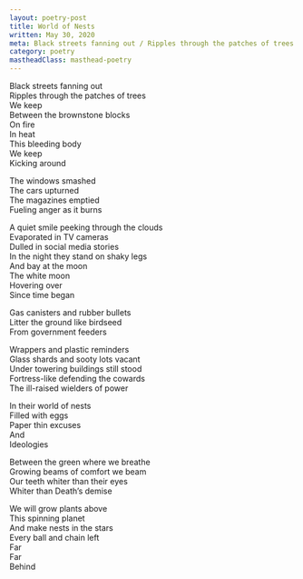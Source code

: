 ```yaml
---
layout: poetry-post
title: World of Nests
written: May 30, 2020
meta: Black streets fanning out / Ripples through the patches of trees / We keep / Between the brownstone blocks / On fire
category: poetry
mastheadClass: masthead-poetry
---
```


Black streets fanning out <br>
Ripples through the patches of trees <br>
We keep <br>
Between the brownstone blocks <br>
On fire <br>
In heat <br>
This bleeding body <br>
We keep <br>
Kicking around

The windows smashed <br>
The cars upturned <br>
The magazines emptied <br>
Fueling anger as it burns

A quiet smile peeking through the clouds <br>
Evaporated in TV cameras <br>
Dulled in social media stories <br>
In the night they stand on shaky legs <br>
And bay at the moon <br>
The white moon <br>
Hovering over <br>
Since time began

Gas canisters and rubber bullets <br>
Litter the ground like birdseed <br>
From government feeders

Wrappers and plastic reminders <br>
Glass shards and sooty lots vacant <br>
Under towering buildings still stood <br>
Fortress-like defending the cowards <br>
The ill-raised wielders of power

In their world of nests <br>
Filled with eggs <br>
Paper thin excuses <br>
And <br>
Ideologies

Between the green where we breathe <br>
Growing beams of comfort we beam <br>
Our teeth whiter than their eyes <br>
Whiter than Death’s demise

We will grow plants above <br>
This spinning planet <br>
And make nests in the stars <br>
Every ball and chain left <br>
Far <br>
Far <br>
Behind
